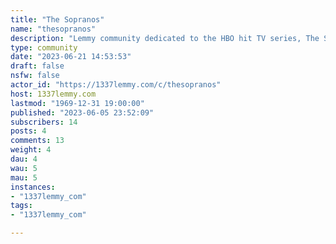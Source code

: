 ```yaml
---
title: "The Sopranos" 
name: "thesopranos"
description: "Lemmy community dedicated to the HBO hit TV series, The Sopranos."
type: community
date: "2023-06-21 14:53:53"
draft: false
nsfw: false
actor_id: "https://1337lemmy.com/c/thesopranos"
host: 1337lemmy.com
lastmod: "1969-12-31 19:00:00"
published: "2023-06-05 23:52:09"
subscribers: 14
posts: 4
comments: 13
weight: 4
dau: 4
wau: 5
mau: 5
instances:
- "1337lemmy_com"
tags: 
- "1337lemmy_com"

---
```

